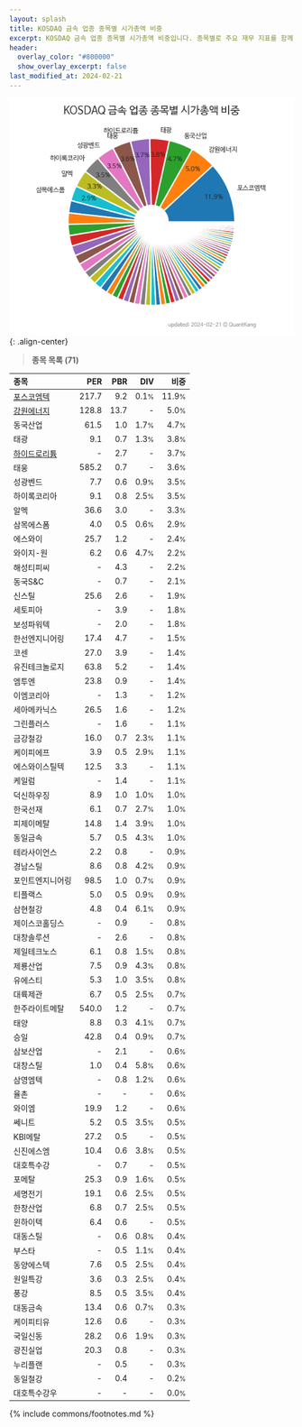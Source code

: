 ```yaml
---
layout: splash
title: KOSDAQ 금속 업종 종목별 시가총액 비중
excerpt: KOSDAQ 금속 업종 종목별 시가총액 비중입니다. 종목별로 주요 재무 지표를 함께 표시합니다.
header:
  overlay_color: "#800000"
  show_overlay_excerpt: false
last_modified_at: 2024-02-21
---
```



![KOSDAQ 금속 업종 종목별 시가총액 비중](/stats/sector/images/kosdaq_업종_금속_종목.png){: .align-center}


> **종목 목록 (71)**<a id="list"></a>

| **종목** | **PER** | **PBR** | **DIV** | **비중** |
| :------- | ------: | ------: | ------: | -------: |
| [포스코엠텍](/009520/) | 217.7 | 9.2 | 0.1<small>%</small> | 11.9<small>%</small> |
| [강원에너지](/114190/) | 128.8 | 13.7 | - | 5.0<small>%</small> |
| 동국산업 | 61.5 | 1.0 | 1.7<small>%</small> | 4.7<small>%</small> |
| 태광 | 9.1 | 0.7 | 1.3<small>%</small> | 3.8<small>%</small> |
| [하이드로리튬](/101670/) | - | 2.7 | - | 3.7<small>%</small> |
| 태웅 | 585.2 | 0.7 | - | 3.6<small>%</small> |
| 성광벤드 | 7.7 | 0.6 | 0.9<small>%</small> | 3.5<small>%</small> |
| 하이록코리아 | 9.1 | 0.8 | 2.5<small>%</small> | 3.5<small>%</small> |
| 알멕 | 36.6 | 3.0 | - | 3.3<small>%</small> |
| 삼목에스폼 | 4.0 | 0.5 | 0.6<small>%</small> | 2.9<small>%</small> |
| 에스와이 | 25.7 | 1.2 | - | 2.4<small>%</small> |
| 와이지-원 | 6.2 | 0.6 | 4.7<small>%</small> | 2.2<small>%</small> |
| 해성티피씨 | - | 4.3 | - | 2.2<small>%</small> |
| 동국S&C | - | 0.7 | - | 2.1<small>%</small> |
| 신스틸 | 25.6 | 2.6 | - | 1.9<small>%</small> |
| 세토피아 | - | 3.9 | - | 1.8<small>%</small> |
| 보성파워텍 | - | 2.0 | - | 1.8<small>%</small> |
| 한선엔지니어링 | 17.4 | 4.7 | - | 1.5<small>%</small> |
| 코센 | 27.0 | 3.9 | - | 1.4<small>%</small> |
| 유진테크놀로지 | 63.8 | 5.2 | - | 1.4<small>%</small> |
| 엠투엔 | 23.8 | 0.9 | - | 1.4<small>%</small> |
| 이엠코리아 | - | 1.3 | - | 1.2<small>%</small> |
| 세아메카닉스 | 26.5 | 1.6 | - | 1.2<small>%</small> |
| 그린플러스 | - | 1.6 | - | 1.1<small>%</small> |
| 금강철강 | 16.0 | 0.7 | 2.3<small>%</small> | 1.1<small>%</small> |
| 케이피에프 | 3.9 | 0.5 | 2.9<small>%</small> | 1.1<small>%</small> |
| 에스와이스틸텍 | 12.5 | 3.3 | - | 1.1<small>%</small> |
| 케일럼 | - | 1.4 | - | 1.1<small>%</small> |
| 덕신하우징 | 8.9 | 1.0 | 1.0<small>%</small> | 1.0<small>%</small> |
| 한국선재 | 6.1 | 0.7 | 2.7<small>%</small> | 1.0<small>%</small> |
| 피제이메탈 | 14.8 | 1.4 | 3.9<small>%</small> | 1.0<small>%</small> |
| 동일금속 | 5.7 | 0.5 | 4.3<small>%</small> | 1.0<small>%</small> |
| 테라사이언스 | 2.2 | 0.8 | - | 0.9<small>%</small> |
| 경남스틸 | 8.6 | 0.8 | 4.2<small>%</small> | 0.9<small>%</small> |
| 포인트엔지니어링 | 98.5 | 1.0 | 0.7<small>%</small> | 0.9<small>%</small> |
| 티플랙스 | 5.0 | 0.5 | 0.9<small>%</small> | 0.9<small>%</small> |
| 삼현철강 | 4.8 | 0.4 | 6.1<small>%</small> | 0.9<small>%</small> |
| 제이스코홀딩스 | - | 0.9 | - | 0.8<small>%</small> |
| 대창솔루션 | - | 2.6 | - | 0.8<small>%</small> |
| 제일테크노스 | 6.1 | 0.8 | 1.5<small>%</small> | 0.8<small>%</small> |
| 제룡산업 | 7.5 | 0.9 | 4.3<small>%</small> | 0.8<small>%</small> |
| 유에스티 | 5.3 | 1.0 | 3.5<small>%</small> | 0.8<small>%</small> |
| 대륙제관 | 6.7 | 0.5 | 2.5<small>%</small> | 0.7<small>%</small> |
| 한주라이트메탈 | 540.0 | 1.2 | - | 0.7<small>%</small> |
| 태양 | 8.8 | 0.3 | 4.1<small>%</small> | 0.7<small>%</small> |
| 승일 | 42.8 | 0.4 | 0.9<small>%</small> | 0.7<small>%</small> |
| 삼보산업 | - | 2.1 | - | 0.6<small>%</small> |
| 대창스틸 | 1.0 | 0.4 | 5.8<small>%</small> | 0.6<small>%</small> |
| 삼영엠텍 | - | 0.8 | 1.2<small>%</small> | 0.6<small>%</small> |
| 율촌 | - | - | - | 0.6<small>%</small> |
| 와이엠 | 19.9 | 1.2 | - | 0.6<small>%</small> |
| 쎄니트 | 5.2 | 0.5 | 3.5<small>%</small> | 0.5<small>%</small> |
| KBI메탈 | 27.2 | 0.5 | - | 0.5<small>%</small> |
| 신진에스엠 | 10.4 | 0.6 | 3.8<small>%</small> | 0.5<small>%</small> |
| 대호특수강 | - | 0.7 | - | 0.5<small>%</small> |
| 포메탈 | 25.3 | 0.9 | 1.6<small>%</small> | 0.5<small>%</small> |
| 세명전기 | 19.1 | 0.6 | 2.5<small>%</small> | 0.5<small>%</small> |
| 한창산업 | 6.8 | 0.7 | 2.5<small>%</small> | 0.5<small>%</small> |
| 윈하이텍 | 6.4 | 0.6 | - | 0.5<small>%</small> |
| 대동스틸 | - | 0.6 | 0.8<small>%</small> | 0.4<small>%</small> |
| 부스타 | - | 0.5 | 1.1<small>%</small> | 0.4<small>%</small> |
| 동양에스텍 | 7.6 | 0.5 | 2.5<small>%</small> | 0.4<small>%</small> |
| 원일특강 | 3.6 | 0.3 | 2.5<small>%</small> | 0.4<small>%</small> |
| 풍강 | 8.5 | 0.5 | 3.5<small>%</small> | 0.4<small>%</small> |
| 대동금속 | 13.4 | 0.6 | 0.7<small>%</small> | 0.3<small>%</small> |
| 케이피티유 | 12.6 | 0.6 | - | 0.3<small>%</small> |
| 국일신동 | 28.2 | 0.6 | 1.9<small>%</small> | 0.3<small>%</small> |
| 광진실업 | 20.3 | 0.8 | - | 0.3<small>%</small> |
| 누리플랜 | - | 0.5 | - | 0.3<small>%</small> |
| 동일철강 | - | 0.4 | - | 0.2<small>%</small> |
| 대호특수강우 | - | - | - | 0.0<small>%</small> |

{% include commons/footnotes.md %}
